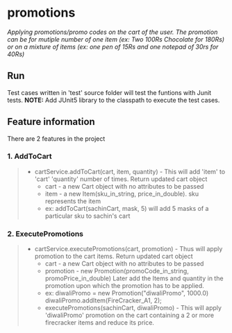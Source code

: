 # promotions
_Applying promotions/promo codes on the cart of the user.
The promotion can be for mutiple number of one item (ex: Two 100Rs Chocolate for 180Rs) or on a mixture of items (ex: one pen of 15Rs and one notepad of 30rs for 40Rs)_

## Run
Test cases written in 'test' source folder will test the funtions with Junit tests.
**NOTE:** Add JUnit5 library to the classpath to execute the test cases.

## Feature information
There are 2 features in the project
### 1. AddToCart
>* cartService.addToCart(cart, item, quantity) - This will add 'item' to 'cart' 'quantity' number of times. Return updated cart object
>    * cart - a new Cart object with no attributes to be passed
>    * item - a new Item(sku_in_string, price_in_double). sku represents the item
>    * ex: addToCart(sachinCart, mask, 5) will add 5 masks of a particular sku to sachin's cart

### 2. ExecutePromotions
>* cartService.executePromotions(cart, promotion) - Thus will apply promotion to the cart items. Return updated cart object
>    * cart - a new Cart object with no attributes to be passed
>    * promotion - new Promotion(promoCode_in_string, promoPrice_in_double)
>              Later add the Items and quantity in the promotion upon which the promotion has to be applied.
>    * ex: diwaliPromo = new Promotion("diwaliPromo", 1000.0)
>    diwaliPromo.addItem(FireCracker_A1, 2);
>    * executePromotions(sachinCart, diwaliPromo) - This will apply 'diwaliPromo' promotion on the cart containing a 2 or more firecracker items and reduce its price.
